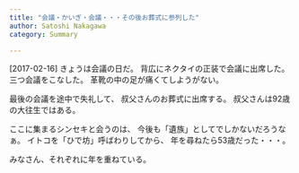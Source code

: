 ```yaml
---
title: "会議・かいぎ・会議・・・その後お葬式に参列した"
author: Satoshi Nakagawa
category: Summary

---
```


[2017-02-16]  きょうは会議の日だ。
背広にネクタイの正装で会議に出席した。
三つ会議をこなした。
革靴の中の足が痛くてしようがない。

<!--more-->

 最後の会議を途中で失礼して、
叔父さんのお葬式に出席する。
叔父さんは92歳の大往生ではある。

 ここに集まるシンセキと会うのは、
今後も「遺族」としてでしかないだろうなぁ。
イトコを「ひで坊」呼ばわりしてから、
年を尋ねたら53歳だった・・・。

 みなさん、それぞれに年を重ねている。

